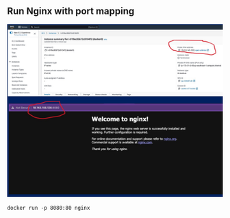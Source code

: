 ## Run Nginx with port mapping

![Demo](./portmap_demo1.jpg)


```
docker run -p 8080:80 nginx
```


